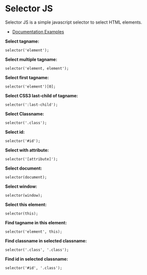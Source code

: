 # Selector JS

Selector JS is a simple javascript selector to select HTML elements.

* [Documentation Examples](https://ahmeteminyuce.github.io/UILab/docs/selector.js/index.html)


**Select tagname:**
```
selector('element');
```

**Select multiple tagname:**
```
selector('element, element');
```

**Select first tagname:**
```
selector('element')[0];
```

**Select CSS3 last-child of tagname:**
```
selector(':last-child');
```

**Select Classname:**
```
selector('.class');
```

**Select id:**
```
selector('#id');
```

**Select with attribute:**
```
selector('[attribute]');
```

**Select document:**
```
selector(document);
```

**Select window:**
```
selector(window);
```

**Select this element:**
```
selector(this);
```

**Find tagname in this element:**
```
selector('element', this);
```

**Find classname in selected classname:**
```
selector('.class', '.class');
```

**Find id in selected classname:**
```
selector('#id', '.class');
```
